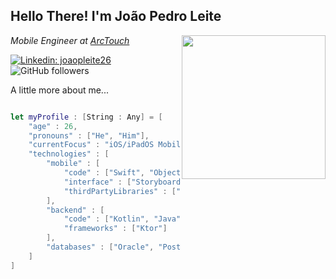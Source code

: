 <h2>Hello There! I'm João Pedro Leite</h2>
<img align='right' src="https://media.giphy.com/media/IeRdg7gLkfK1ly2mFU/giphy.gif" width="230">
<p><em>Mobile Engineer at <a href="https://arctouch.com">ArcTouch</a>
</em></p>

[![Linkedin: joaopleite26](https://img.shields.io/badge/-João%20Pedro%20Leite-blue?style=flat-square&logo=Linkedin&logoColor=white&link=https://www.linkedin.com/in/joaoleite26/)](https://www.linkedin.com/in/joaoleite26/)
![GitHub followers](https://img.shields.io/github/followers/jotape26?label=Follow&style=social)


A little more about me...  

```swift

let myProfile : [String : Any] = [
    "age" : 26,
    "pronouns" : ["He", "Him"],
    "currentFocus" : "iOS/iPadOS Mobile Development",
    "technologies" : [
        "mobile" : [
            "code" : ["Swift", "Objective-C"],
            "interface" : ["Storyboard", "ViewCode", "SwiftUI"],
            "thirdPartyLibraries" : ["RxSwift", "RealmDB", "Firebase", "Charts"]
        ],
        "backend" : [
            "code" : ["Kotlin", "Java"],
            "frameworks" : ["Ktor"]
        ],
        "databases" : ["Oracle", "PostgreSQL"]
    ]
]
```
